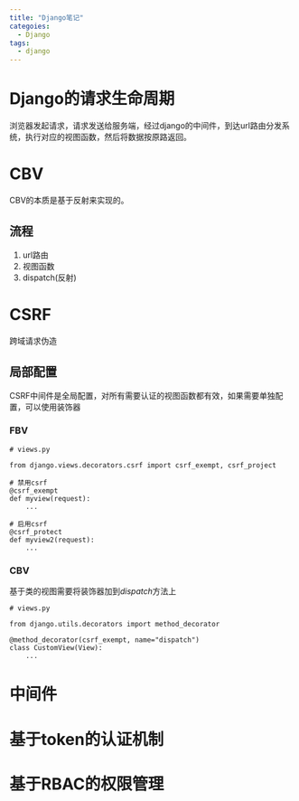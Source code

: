 ```yaml
---
title: "Django笔记"
categoies: 
  - Django
tags: 
  - django
---
```


# Django的请求生命周期
浏览器发起请求，请求发送给服务端，经过django的中间件，到达url路由分发系统，执行对应的视图函数，然后将数据按原路返回。

# CBV
CBV的本质是基于反射来实现的。

## 流程
1. url路由
2. 视图函数
3. dispatch(反射)

# CSRF
跨域请求伪造

## 局部配置
CSRF中间件是全局配置，对所有需要认证的视图函数都有效，如果需要单独配置，可以使用装饰器

### FBV
```
# views.py

from django.views.decorators.csrf import csrf_exempt, csrf_project

# 禁用csrf
@csrf_exempt
def myview(request):
    ...

# 启用csrf
@csrf_protect
def myview2(request):
    ...
```

### CBV
基于类的视图需要将装饰器加到*dispatch*方法上
```
# views.py

from django.utils.decorators import method_decorator

@method_decorator(csrf_exempt, name="dispatch")
class CustomView(View):
    ...
```

# 中间件

# 基于token的认证机制

# 基于RBAC的权限管理